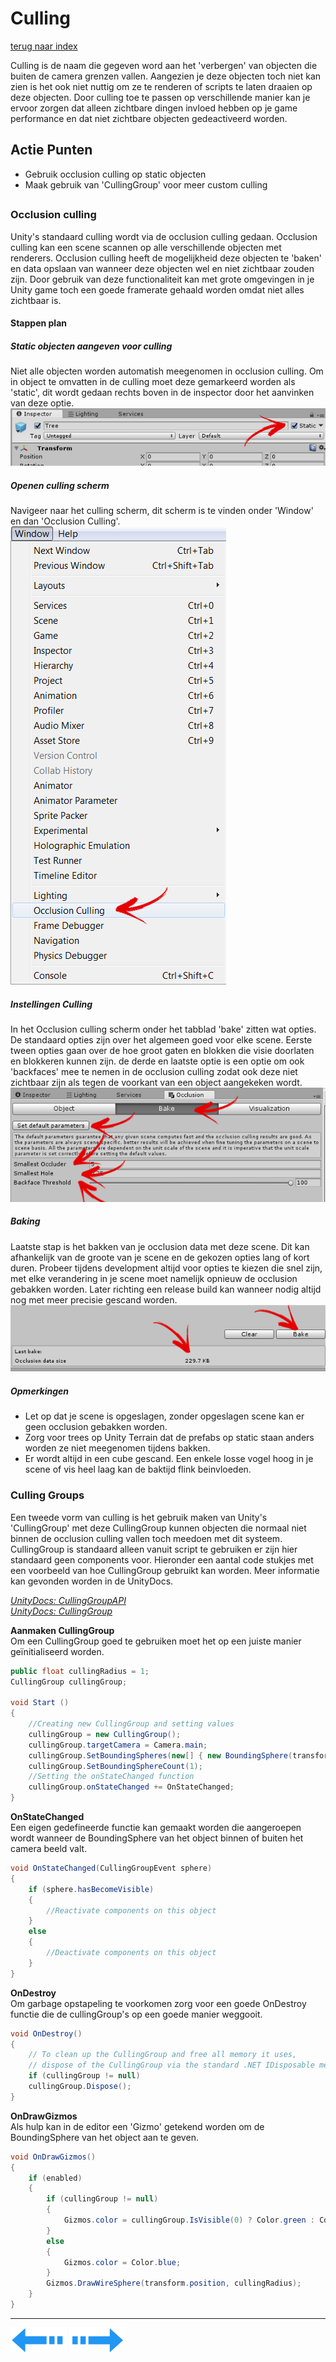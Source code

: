 # Culling
[terug naar index](/Index.md#unity-settings)  

Culling is de naam die gegeven word aan het 'verbergen' van objecten die buiten de camera grenzen vallen. Aangezien je deze objecten toch niet kan zien 
is het ook niet nuttig om ze te renderen of scripts te laten draaien op deze objecten. Door culling toe te passen op verschillende manier kan je ervoor 
zorgen dat alleen zichtbare dingen invloed hebben op je game performance en dat niet zichtbare objecten gedeactiveerd worden.  

## Actie Punten
* Gebruik occlusion culling op static objecten
* Maak gebruik van 'CullingGroup' voor meer custom culling
##  

### Occlusion culling 

Unity's standaard culling wordt via de occlusion culling gedaan. Occlusion culling kan een scene scannen op alle verschillende objecten met renderers. 
Occlusion culling heeft de mogelijkheid deze objecten te 'baken' en data opslaan van wanneer deze objecten wel en niet zichtbaar zouden zijn. Door gebruik 
van deze functionaliteit kan met grote omgevingen in je Unity game toch een goede framerate gehaald worden omdat niet alles zichtbaar is.  

#### Stappen plan

##### Static objecten aangeven voor culling

Niet alle objecten worden automatish meegenomen in occlusion culling. Om in object te omvatten in de culling moet deze gemarkeerd worden als 'static', dit 
wordt gedaan rechts boven in de inspector door het aanvinken van deze optie.  
![Static](/Afbeeldingen/Culling_Static.png)  

##### Openen culling scherm

Navigeer naar het culling scherm, dit scherm is te vinden onder 'Window' en dan 'Occlusion Culling'.  
![Navigeer](/Afbeeldingen/Culling_Navigatie.png)  

##### Instellingen Culling
In het Occlusion culling scherm onder het tabblad 'bake' zitten wat opties. De standaard opties zijn over het algemeen goed voor elke scene. Eerste tween opties 
gaan over de hoe groot gaten en blokken die visie doorlaten en blokkeren kunnen zijn. de derde en laatste optie is een optie om ook 'backfaces' mee te nemen in 
de occlusion culling zodat ook deze niet zichtbaar zijn als tegen de voorkant van een object aangekeken wordt.  
![Options](/Afbeeldingen/Culling_Opties.png)  

##### Baking

Laatste stap is het bakken van je occlusion data met deze scene. Dit kan afhankelijk van de groote van je scene en de gekozen opties lang of kort duren. 
Probeer tijdens development altijd voor opties te kiezen die snel zijn, met elke verandering in je scene moet namelijk opnieuw de occlusion gebakken worden. 
Later richting een release build kan wanneer nodig altijd nog met meer precisie gescand worden.  
![Baking](/Afbeeldingen/Culling_Baking.png)  

##### Opmerkingen

* Let op dat je scene is opgeslagen, zonder opgeslagen scene kan er geen occlusion gebakken worden.
* Zorg voor trees op Unity Terrain dat de prefabs op static staan anders worden ze niet meegenomen tijdens bakken.
* Er wordt altijd in een cube gescand. Een enkele losse vogel hoog in je scene of vis heel laag kan de baktijd flink beinvloeden.  

### Culling Groups

Een tweede vorm van culling is het gebruik maken van Unity's 'CullingGroup' met deze CullingGroup kunnen objecten die normaal niet binnen de occlusion 
culling vallen toch meedoen met dit systeem. CullingGroup is standaard alleen vanuit script te gebruiken er zijn hier standaard geen components voor. 
Hieronder een aantal code stukjes met een voorbeeld van hoe CullingGroup gebruikt kan worden. Meer informatie kan gevonden worden in de UnityDocs.  

_[UnityDocs: CullingGroupAPI](https://docs.unity3d.com/Manual/CullingGroupAPI.html)_  
_[UnityDocs: CullingGroup](https://docs.unity3d.com/ScriptReference/CullingGroup.html)_  

**Aanmaken CullingGroup**  
Om een CullingGroup goed te gebruiken moet het op een juiste manier geïnitialiseerd worden.  
```C#
public float cullingRadius = 1;
CullingGroup cullingGroup;
	
void Start ()
{
	//Creating new CullingGroup and setting values
	cullingGroup = new CullingGroup();
	cullingGroup.targetCamera = Camera.main;
	cullingGroup.SetBoundingSpheres(new[] { new BoundingSphere(transform.position, cullingRadius) });
	cullingGroup.SetBoundingSphereCount(1);
	//Setting the onStateChanged function
	cullingGroup.onStateChanged += OnStateChanged;
}
```  
**OnStateChanged**  
Een eigen gedefineerde functie kan gemaakt worden die aangeroepen wordt wanneer de BoundingSphere van het object binnen of buiten het camera beeld valt.  
```C#
void OnStateChanged(CullingGroupEvent sphere)
{
	if (sphere.hasBecomeVisible)
	{
		//Reactivate components on this object
	}
	else
	{
		//Deactivate components on this object
	}
}
```  
**OnDestroy**    
Om garbage opstapeling te voorkomen zorg voor een goede OnDestroy functie die de cullingGroup's op een goede manier weggooit.  
```C#
void OnDestroy()
{
	// To clean up the CullingGroup and free all memory it uses,
	// dispose of the CullingGroup via the standard .NET IDisposable mechanism.
	if (cullingGroup != null)
	cullingGroup.Dispose();
}
```  
**OnDrawGizmos**  
Als hulp kan in de editor een 'Gizmo' getekend worden om de BoundingSphere van het object aan te geven.  
```C#
void OnDrawGizmos()
{
	if (enabled)
	{
		if (cullingGroup != null)
		{
			Gizmos.color = cullingGroup.IsVisible(0) ? Color.green : Color.gray;
		}
		else
		{
			Gizmos.color = Color.blue;
		}
		Gizmos.DrawWireSphere(transform.position, cullingRadius);
	}
}
```  

---
[![Last Page](/Afbeeldingen/Arrow_back_small.png)](/UnitySettings/DrawCallsBatching.md) [![Next Page](/Afbeeldingen/Arrow_next_small.png)](/UnitySettings/Audio.md)